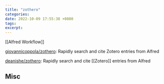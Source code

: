 ```yaml
---
title: "zothero"
categories: 
date: 2022-10-09 17:55:38 +0800
tags: 
excerpt: 
---
```


[[Alfred Workflow]]

[giovannicoppola/zothero](https://github.com/giovannicoppola/zothero): Rapidly search and cite Zotero entries from Alfred

[deanishe/zothero](https://github.com/deanishe/zothero): Rapidly search and cite [[Zotero]] entries from Alfred






## Misc



